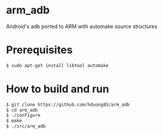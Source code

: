 # arm_adb
Android's adb ported to ARM with automake source structures

# Prerequisites
```bash
$ sudo apt-get install libtool automake
```

# How to build and run
```bash
$ git clone https://github.com/hduong85/arm_adb
$ cd arm_adb
$ ./configure
$ make
$ ./src/arm_adb
```
